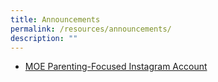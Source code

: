 ```yaml
---
title: Announcements
permalink: /resources/announcements/
description: ""
---
```

* [MOE Parenting-Focused Instagram Account](https://www.instagram.com/parentingwith.moesg/)



